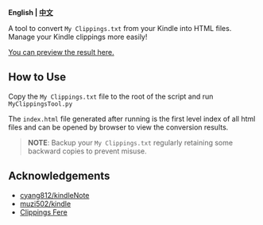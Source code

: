 **English | [中文](README_ZH.md)**

A tool to convert `My Clippings.txt` from your Kindle into HTML files. Manage your Kindle clippings more easily!

[You can preview the result here.](https://zhaoyang-song.github.io/My-Clippings-Tool-for-Kindle/)

## How to Use

Copy the `My Clippings.txt` file to the root of the script and run `MyClippingsTool.py` 

The `index.html` file generated after running is the first level index of all html files and can be opened by browser to view the conversion results.

> **NOTE**: Backup your `My Clippings.txt` regularly retaining some backward copies to prevent misuse.

## Acknowledgements

- [cyang812/kindleNote](https://github.com/cyang812/kindleNote)
- [muzi502/kindle](https://github.com/muzi502/kindle)
- [Clippings Fere](https://bookfere.com/tools#ClippingsFere)

